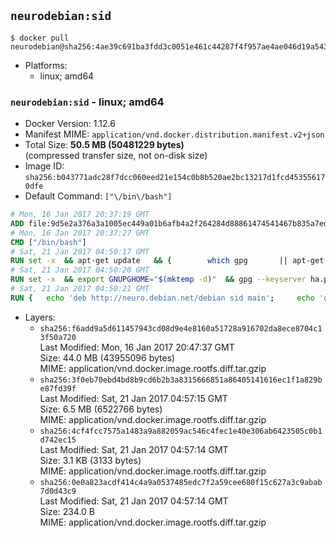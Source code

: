 ## `neurodebian:sid`

```console
$ docker pull neurodebian@sha256:4ae39c691ba3fdd3c0051e461c44287f4f957ae4ae046d19a543ffb31d4084e7
```

-	Platforms:
	-	linux; amd64

### `neurodebian:sid` - linux; amd64

-	Docker Version: 1.12.6
-	Manifest MIME: `application/vnd.docker.distribution.manifest.v2+json`
-	Total Size: **50.5 MB (50481229 bytes)**  
	(compressed transfer size, not on-disk size)
-	Image ID: `sha256:b043771adc28f7dcc060eed21e154c0b8b520ae2bc13217d1fcd453556170dfe`
-	Default Command: `["\/bin\/bash"]`

```dockerfile
# Mon, 16 Jan 2017 20:37:19 GMT
ADD file:9d5e2a376a3a1005ec449a01b6afb4a2f264284d88861474541467b835a7edfc in / 
# Mon, 16 Jan 2017 20:37:27 GMT
CMD ["/bin/bash"]
# Sat, 21 Jan 2017 04:50:17 GMT
RUN set -x 	&& apt-get update 	&& { 		which gpg 		|| apt-get install -y --no-install-recommends gnupg2 		|| apt-get install -y --no-install-recommends gnupg 	; } 	&& { 		gpg --version | grep -q '^gpg (GnuPG) 1\.' 		|| apt-get install -y --no-install-recommends dirmngr 	; } 	&& rm -rf /var/lib/apt/lists/*
# Sat, 21 Jan 2017 04:50:20 GMT
RUN set -x 	&& export GNUPGHOME="$(mktemp -d)" 	&& gpg --keyserver ha.pool.sks-keyservers.net --recv-keys DD95CC430502E37EF840ACEEA5D32F012649A5A9 	&& gpg --export DD95CC430502E37EF840ACEEA5D32F012649A5A9 > /etc/apt/trusted.gpg.d/neurodebian.gpg 	&& rm -r "$GNUPGHOME"
# Sat, 21 Jan 2017 04:50:21 GMT
RUN { 	echo 'deb http://neuro.debian.net/debian sid main'; 	echo 'deb http://neuro.debian.net/debian data main'; 	echo '#deb-src http://neuro.debian.net/debian-devel sid main'; } > /etc/apt/sources.list.d/neurodebian.sources.list
```

-	Layers:
	-	`sha256:f6add9a5d611457943cd08d9e4e8160a51728a916702da8ece8704c13f50a720`  
		Last Modified: Mon, 16 Jan 2017 20:47:37 GMT  
		Size: 44.0 MB (43955096 bytes)  
		MIME: application/vnd.docker.image.rootfs.diff.tar.gzip
	-	`sha256:3f0eb70ebd4bd8b9cd6b2b3a8315666851a86405141616ec1f1a829be87fd39f`  
		Last Modified: Sat, 21 Jan 2017 04:57:15 GMT  
		Size: 6.5 MB (6522766 bytes)  
		MIME: application/vnd.docker.image.rootfs.diff.tar.gzip
	-	`sha256:4cf4fcc7575a1483a9a882059ac546c4fec1e40e306ab6423505c0b1d742ec15`  
		Last Modified: Sat, 21 Jan 2017 04:57:14 GMT  
		Size: 3.1 KB (3133 bytes)  
		MIME: application/vnd.docker.image.rootfs.diff.tar.gzip
	-	`sha256:0e0a823acdf414c4a9a0537485edc7f2a59cee680f15c627a3c9abab7d0d43c9`  
		Last Modified: Sat, 21 Jan 2017 04:57:14 GMT  
		Size: 234.0 B  
		MIME: application/vnd.docker.image.rootfs.diff.tar.gzip
